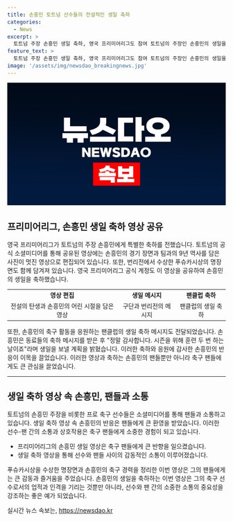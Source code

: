 ```yaml
---
title: 손흥민 토트넘 선수들의 전설적인 생일 축하
categories:
  - News
excerpt: >
  토트넘 주장 손흥민 생일 축하, 영국 프리미어리그도 참여 토트넘의 주장인 손흥민의 생일을 맞아, 토트넘 공식 소셜미디어가 눈길을 끄는 영상을 공유했다. 영국 프리미어리그 또한 손흥민을 축하하는 메시지를 전했는데, 푸슈카시상 수상 장면과 함께 생일을 축하하는 내용을 담았다. 손흥민은 팬들과 동료들의 축하에 감사의 인사를 전하며 시즌을 위한 노력을 다짐했다.
feature_text: >
  토트넘 주장 손흥민 생일 축하, 영국 프리미어리그도 참여 토트넘의 주장인 손흥민의 생일을 맞아, 토트넘 공식 소셜미디어가 눈길을 끄는 영상을 공유했다. 영국 프리미어리그 또한 손흥민을 축하하는 메시지를 전했는데, 푸슈카시상 수상 장면과 함께 생일을 축하하는 내용을 담았다. 손흥민은 팬들과 동료들의 축하에 감사의 인사를 전하며 시즌을 위한 노력을 다짐했다.
image: '/assets/img/newsdao_breakingnews.jpg'
---
```


<p><img src="/assets/img/newsdao_breakingnews.jpg" alt="ontimetimes 속보" /></p>

<h2 data-ke-size="size26">프리미어리그, 손흥민 생일 축하 영상 공유</h2>

<p data-ke-size="size16">영국 프리미어리그가 토트넘의 주장 손흥민에게 특별한 축하를 전했습니다. 토트넘의 공식 소셜미디어를 통해 공유된 영상에는 손흥민의 경기 장면과 팀과의 9년 역사를 담은 사진이 멋진 영상으로 편집되어 있습니다. 또한, 번리전에서 수상한 푸슈카시상의 명장면도 함께 담겨져 있습니다. 영국 프리미어리그 공식 계정도 이 영상을 공유하여 손흥민의 생일을 축하했습니다. </p>

<table>
  <tbody>
    <tr>
      <td style="text-align: center; height: 17px;"><b>영상 편집</b></td>
      <td style="text-align: center; height: 17px;"><b>생일 메시지</b></td>
      <td style="text-align: center; height: 17px;"><b>팬클럽 축하</b></td>
    </tr>
    <tr>
      <td style="text-align: center;">전설의 탄생과 손흥민의 어린 시절을 담은 영상</td>
      <td style="text-align: center;">구단과 번리전의 메시지</td>
      <td style="text-align: center;">팬클럽의 생일 축하</td>
    </tr>
  </tbody>
</table>

<p data-ke-size="size16">또한, 손흥민의 축구 활동을 응원하는 팬클럽의 생일 축하 메시지도 전달되었습니다. 손흥민은 동료들의 축하 메시지를 받은 후 "정말 감사합니다. 시즌을 위해 훈련 두 번 하는 날이죠"라며 생일을 보낼 계획을 밝혔습니다. 이러한 축하와 응원에 감사한 손흥민의 반응이 이목을 끌었습니다. 이러한 영상과 축하는 손흥민의 팬들뿐만 아니라 축구 팬들에게도 큰 관심을 끌었습니다. </p>

<hr>

<h2 data-ke-size="size26">생일 축하 영상 속 손흥민, 팬들과 소통</h2>

<p data-ke-size="size16">토트넘의 손흥민 주장을 비롯한 프로 축구 선수들은 소셜미디어를 통해 팬들과 소통하고 있습니다. 생일 축하 영상 속 손흥민의 반응은 팬들에게 큰 환영을 받았습니다. 이러한 선수-팬 간의 소통과 상호작용은 축구 팬들에게 소중한 경험이 되고 있습니다.</p>

<ul>
  <li>프리미어리그의 손흥민 생일 영상은 축구 팬들에게 큰 반향을 일으켰습니다.</li>
  <li>생일 축하 영상을 통해 선수와 팬들 사이의 감동적인 소통이 이루어졌습니다.</li>
</ul>

<p data-ke-size="size16">푸슈카시상을 수상한 명장면과 손흥민의 축구 경력을 정리한 이번 영상은 그의 팬들에게는 큰 감동과 즐거움을 주었습니다. 손흥민의 생일을 축하하는 이번 영상은 그의 축구 선수로서의 업적과 인격을 기리는 것뿐만 아니라, 선수와 팬 간의 소중한 소통의 중요성을 강조하는 좋은 예가 되었습니다. </p>
실시간 뉴스 속보는, <a href="https://newsdao.kr" rel="dofollow">https://newsdao.kr</a>


